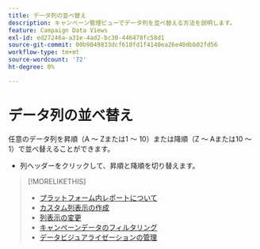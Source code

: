 ```yaml
---
title: データ列の並べ替え
description: キャンペーン管理ビューでデータ列を並べ替える方法を説明します。
feature: Campaign Data Views
exl-id: ed27246a-a31e-4ad2-bc30-446478fc58d1
source-git-commit: 00b9049833dcf610fd1f4140ea26e40dbb02fd56
workflow-type: tm+mt
source-wordcount: '72'
ht-degree: 0%

---
```


# データ列の並べ替え

任意のデータ列を昇順（A ～ Zまたは1 ～ 10）または降順（Z ～ Aまたは10 ～ 1）で並べ替えることができます。

* 列ヘッダーをクリックして、昇順と降順を切り替えます。

>[!MORELIKETHIS]
>
>* [プラットフォーム内レポートについて](campaign-reports-about.md)
>* [カスタム列表示の作成](column-view-create.md)
>* [列表示の変更](column-view-change.md)
>* [キャンペーンデータのフィルタリング](campaign-data-filter.md)
>* [データビジュアライゼーションの管理](campaign-data-visualization-manage.md)

